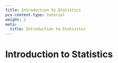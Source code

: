 ```yaml
---
title: Introduction to Statistics
pcx-content-type: tutorial
weight: 2
meta:
  title: Introduction to Statistics
---
```


# Introduction to Statistics
